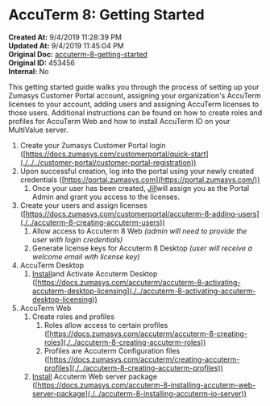 # AccuTerm 8: Getting Started

**Created At:** 9/4/2019 11:28:39 PM  
**Updated At:** 9/4/2019 11:45:04 PM  
**Original Doc:** [accuterm-8-getting-started](https://docs.zumasys.com/accuterm/accuterm-8-getting-started)  
**Original ID:** 453456  
**Internal:** No  




This getting started guide walks you through the process of setting up your Zumasys Customer Portal account, assigning your organization's AccuTerm licenses to your account, adding users and assigning AccuTerm licenses to those users. Additional instructions can be found on how to create roles and profiles for AccuTerm Web and how to install AccuTerm IO on your MultiValue server.



1. Create your Zumasys Customer Portal login ([https://docs.zumasys.com/customerportal/quick-start](./../../customer-portal/customer-portal-registration))
2. Upon successful creation, log into the portal using your newly created credentials ([https://portal.zumasys.com](https://portal.zumasys.com/))
    1. Once your user has been created, [Jill](mailto:email%3Ajillo@zumasys.com)will assign you as the Portal Admin and grant you access to the licenses.
3. Create your users and assign licenses ([https://docs.zumasys.com/customerportal/accuterm-8-adding-users](./../accuterm-8-creating-accuterm-users))
    1. Allow access to Accuterm 8 Web *(admin will need to provide the user with login credentials)*
    2. Generate license keys for Accuterm 8 Desktop *(user will receive a welcome email with license key)*
4. AccuTerm Desktop
    1. [Install](https://www.zumasys.com/downloads/ "https://www.zumasys.com/downloads/")and Activate Accuterm Desktop ([https://docs.zumasys.com/accuterm/accuterm-8-activating-accuterm-desktop-licensing](./../accuterm-8-activating-accuterm-desktop-licensing))
5. AccuTerm Web
    1. Create roles and profiles
        1. Roles allow access to certain profiles ([https://docs.zumasys.com/accuterm/accuterm-8-creating-roles](./../accuterm-8-creating-accuterm-roles))
        2. Profiles are Accuterm Configuration files ([https://docs.zumasys.com/accuterm/creating-accuterm-profiles](./../accuterm-8-creating-accuterm-profiles))
    2. [Install](https://www.zumasys.com/downloads/ "https://www.zumasys.com/downloads/") Accuterm Web server package ([https://docs.zumasys.com/accuterm-8-installing-accuterm-web-server-package](./../accuterm-8-installing-accuterm-io-server))

